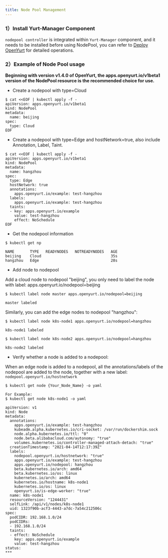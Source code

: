 ```yaml
---
title: Node Pool Management
---
```


### 1）Install Yurt-Manager Component

`nodepool controller` is integrated within `Yurt-Manager` component, and it needs to be installed before using NodePool,
you can refer to [Deploy OpenYurt](https://openyurt.io/docs/installation/manually-setup/#32-setup-openyurtopenyurt-components) for detailed operations.

### 2）Example of Node Pool usage

**Beginning with version v1.4.0 of OpenYurt, the apps.openyurt.io/v1beta1 version of the NodePool resource is the recommended choice for use.**

- Create a nodepool with type=Cloud

```shell
$ cat <<EOF | kubectl apply -f -
apiVersion: apps.openyurt.io/v1beta1
kind: NodePool
metadata:
  name: beijing
spec:
  type: Cloud
EOF
```

- Create a nodepool with type=Edge and hostNetwork=true, also include Annotation, Label, Taint.

```shell
$ cat <<EOF | kubectl apply -f -
apiVersion: apps.openyurt.io/v1beta1
kind: NodePool
metadata:
  name: hangzhou
spec:
  type: Edge
  hostNetwork: true
  annotations:
    apps.openyurt.io/example: test-hangzhou
  labels:
    apps.openyurt.io/example: test-hangzhou
  taints:
  - key: apps.openyurt.io/example
    value: test-hangzhou
    effect: NoSchedule
EOF
```

- Get the nodepool information

```shell
$ kubectl get np 

NAME       TYPE   READYNODES   NOTREADYNODES   AGE
beijing    Cloud                               35s
hangzhou   Edge                                28s
```

- Add node to nodepool

Add a cloud node to nodepool "beijing", you only need to label the node with label: apps.openyurt.io/nodepool=beijing

```shell
$ kubectl label node master apps.openyurt.io/nodepool=beijing

master labeled
```

Similarly, you can add the edge nodes to nodepool "hangzhou":

```shell
$ kubectl label node k8s-node1 apps.openyurt.io/nodepool=hangzhou

k8s-node1 labeled

$ kubectl label node k8s-node2 apps.openyurt.io/nodepool=hangzhou

k8s-node2 labeled
```

- Verify whether a node is added to a nodepool:

When an edge node is added to a nodepool, all the annotations/labels of the nodepool are added to the node, together with a new label: `nodepool.openyurt.io/hostnetwork`

```shell
$ kubectl get node {Your_Node_Name} -o yaml 

For Example:
$ kubectl get node k8s-node1 -o yaml

apiVersion: v1
kind: Node
metadata:
  annotations:
    apps.openyurt.io/example: test-hangzhou
    kubeadm.alpha.kubernetes.io/cri-socket: /var/run/dockershim.sock
    node.alpha.kubernetes.io/ttl: "0"
    node.beta.alibabacloud.com/autonomy: "true"
    volumes.kubernetes.io/controller-managed-attach-detach: "true"
  creationTimestamp: "2021-04-14T12:17:39Z"
  labels:
    nodepool.openyurt.io/hostnetwork: "true"
    apps.openyurt.io/example: test-hangzhou
    apps.openyurt.io/nodepool: hangzhou
    beta.kubernetes.io/arch: amd64
    beta.kubernetes.io/os: linux
    kubernetes.io/arch: amd64
    kubernetes.io/hostname: k8s-node1
    kubernetes.io/os: linux
    openyurt.io/is-edge-worker: "true"
  name: k8s-node1
  resourceVersion: "1244431"
  selfLink: /api/v1/nodes/k8s-node1
  uid: 1323f90b-acf3-4443-a7dc-7a54c212506c
spec:
  podCIDR: 192.168.1.0/24
  podCIDRs:
  - 192.168.1.0/24
  taints:
  - effect: NoSchedule
    key: apps.openyurt.io/example
    value: test-hangzhou
status:
***
```

